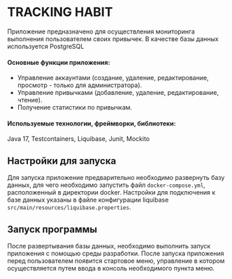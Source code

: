 # TRACKING HABIT

Приложение предназначено для осуществления мониторинга выполнения пользователем своих привычек.
В качестве базы данных используется PostgreSQL

#### Основные функции приложения:
* Управление аккаунтами (создание, удаление, редактирование, просмотр - только для администратора).
* Управление привычками (добавление, удаление, редактирование, чтение).
* Получение статистики по привычкам.

#### Используемые технологии, фреймворки, библиотеки:
Java 17, Testcontainers, Liquibase, Junit, Mockito

## Настройки для запуска
Для запуска приложение предварительно необходимо развернуть базу данных, для чего необходимо запустить файл `docker-compose.yml`, расположенный в директории docker. Настройки для подключения к базе данных
указаны в файле конфигурации liquibase `src/main/resources/liquibase.properties`.

## Запуск программы
После развертывания базы данных, необходимо выполнить запуск приложения с помощью среды разработки.
После запуска приложения перед пользователем появится стартовое меню, управление в котором осуществляется путем ввода в консоль необходимого пункта меню.